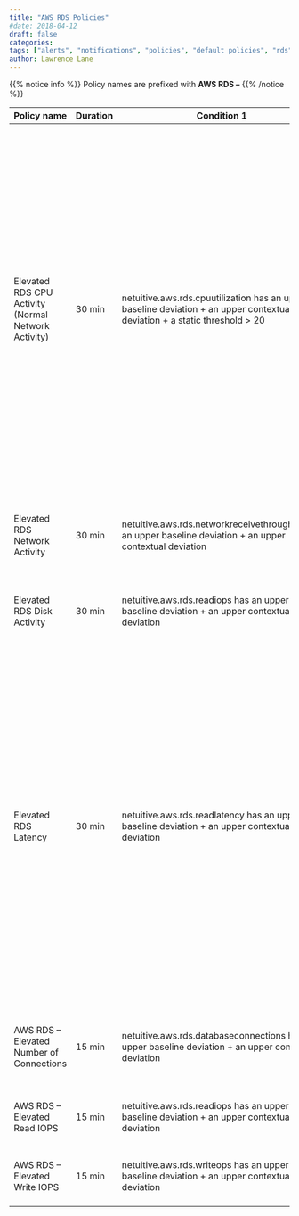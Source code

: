 ```yaml
---
title: "AWS RDS Policies"
#date: 2018-04-12
draft: false
categories:
tags: ["alerts", "notifications", "policies", "default policies", "rds", "aws"]
author: Lawrence Lane
---
```

{{% notice info %}}
Policy names are prefixed with **AWS RDS –**
{{% /notice %}}

| Policy name                                         | Duration | Condition 1                                                                                                                | (and) Condition 2                                                                                                                 | (and) Condition 3                                                                                                                | Cat.     | Description                                                                                                                                                                                                                                                                                                                                                                                                  |
|-----------------------------------------------------|----------|----------------------------------------------------------------------------------------------------------------------------|-----------------------------------------------------------------------------------------------------------------------------------|----------------------------------------------------------------------------------------------------------------------------------|----------|--------------------------------------------------------------------------------------------------------------------------------------------------------------------------------------------------------------------------------------------------------------------------------------------------------------------------------------------------------------------------------------------------------------|
| Elevated RDS CPU Activity (Normal Network Activity) | 30 min   | netuitive.aws.rds.cpuutilization has an upper baseline deviation + an upper contextual deviation + a static threshold  > 20 | netuitive.aws.rds.networkreceivethroughput does not have an upper baseline deviation +  does not have a upper contextual deviation | netuitive.aws.rds.networktransmitthroughput does not have a upper baseline deviation + does not have a upper contextual deviation | INFO     | Increases in CPU activity are not uncommon when there is a rise in network activity. Increased traffic to a server means more work for that server to do. This policy is designed to catch cases where CPU activity is higher than than normal, and said behavior cannot be explained by a corresponding increase in network traffic. It may or may not represent a problem, but it is useful to know about. |
| Elevated RDS Network Activity                       | 30 min   | netuitive.aws.rds.networkreceivethroughputhas an upper baseline deviation + an upper contextual deviation                   | netuitive.aws.rds.networktransmitthroughputhas an upper baseline deviation + an upper contextual deviation                         |                                                                                                                                  | INFO     | Indicates an increase in network activity above what is considered to benormal.                                                                                                                                                                                                                                                                                                                              |
| Elevated RDS Disk Activity                          | 30 min   | netuitive.aws.rds.readiops has an upper baseline deviation + an upper contextual deviation                                  | netuitive.aws.rds.writeiops has an upper baseline deviation + an upper contextual deviation                                        |                                                                                                                                  | INFO     | Indicates an increase in disk activity above what is considered to be normal.                                                                                                                                                                                                                                                                                                                                |
| Elevated RDS Latency                                | 30 min   | netuitive.aws.rds.readlatency has an upper baseline deviation + an upper contextual deviation                               | netuitive.aws.rds.writelatency has an upper baseline deviation + an upper contextual deviation                                     | netuitive.aws.rds.totalthroughput has a static threshold ≥ 1,000                                                                  | CRITICAL | This policy will generate a Critical event when both read and write latency is higher than normal for half an hour or longer. Note that there must also be a minimum number of requests for this policy to trigger; this is because with too few requests, the average can tend to be skewed by outliers. The default request threshold is 1,000; you may wish to tune this for your environment.            |
| AWS RDS – Elevated Number of Connections            | 15 min   | netuitive.aws.rds.databaseconnections has an upper baseline deviation + an upper contextual deviation                       |                                                                                                                                   |                                                                                                                                  | WARNING  | The number of database connections open on the RDS instance is higher than expected.                                                                                                                                                                                                                                                                                                                         |
| AWS RDS – Elevated Read IOPS                        | 15 min   | netuitive.aws.rds.readiops has an upper baseline deviation + an upper contextual deviation                                  |                                                                                                                                   |                                                                                                                                  | WARNING  | Read activity on the RDS instance is greater than expected.                                                                                                                                                                                                                                                                                                                                                  |
| AWS RDS – Elevated Write IOPS                       | 15 min   | netuitive.aws.rds.writeops has an upper baseline deviation + an upper contextual deviation                                  |                                                                                                                                   |                                                                                                                                  | WARNING  | Write activity on the RDS instance is greater than expected.                                                                                                                                                                                                                                                                                                                                                 |
